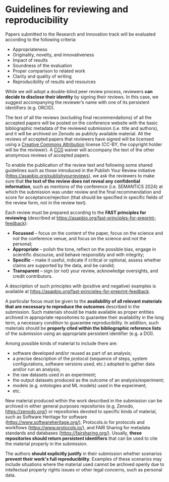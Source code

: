# Guidelines for reviewing and reproducibility
Papers submitted to the Research and Innovation track will be evaluated according to the following criteria:
* Appropriateness
* Originality, novelty, and innovativeness
* Impact of results
* Soundness of the evaluation
* Proper comparison to related work
* Clarity and quality of writing
* Reproducibility of results and resources

While we will adopt a double-blind peer review process, reviewers **can decide to disclose their identity** by signing their reviews. In this case, we suggest accompanying the reviewer’s name with one of its persistent identifiers (e.g. ORCID). 

The text of all the reviews (excluding final recommendations) of all the accepted papers will be posted on the conference website with the basic bibliographic metadata of the reviewed submission (i.e. title and authors), and it will be archived on Zenodo as publicly available material. All the reviews of accepted papers that reviewers have signed will be licensed using a [Creative Commons Attribution](https://creativecommons.org/licenses/by/4.0/) license (CC-BY, the copyright holder will be the reviewer). A [CC0](https://creativecommons.org/publicdomain/zero/1.0/) waiver will accompany the text of the other anonymous reviews of accepted papers.

To enable the publication of the review text and following some shared guidelines such as those introduced in the Publish Your Review initiative (https://asapbio.org/publishyourreviews), we ask the reviewers to make sure that **the text of the review does not reveal any confidential information**, such as mentions of the conference (i.e. SEMANTiCS 2024) at which the submission was under review and the final recommendation and score for acceptance/rejection (that should be specified in specific fields of the review form, not in the review text).

Each review must be prepared according to the **FAST principles for reviewing** (described at https://asapbio.org/fast-principles-for-preprint-feedback): 
* **Focussed** – focus on the content of the paper, focus on the science and not the conference venue, and focus on the science and not the personal;
* **Appropriate** – polish the tone, reflect on the possible bias, engage in scientific discourse, and behave responsibly and with integrity;
* **Specific** – make it useful, indicate if critical or optional, assess whether claims are supported by the data, and be candid;
* **Transparent** – sign (or not) your review, acknowledge oversights, and credit contributors.

A description of such principles with (positive and negative) examples is available at https://asapbio.org/fast-principles-for-preprint-feedback.

A particular focus must be given to the **availability of all relevant materials that are necessary to reproduce the outcomes** described in the submission. Such materials should be made available as proper entities archived in appropriate repositories to guarantee their availability in the long term, a necessary condition to guarantee reproducibility. In addition, such materials should be **properly cited within the bibliographic reference lists** of the submission using an appropriate persistent identifier (e.g. a DOI).

Among possible kinds of material to include there are:  
* software developed and/or reused as part of an analysis; 
* a precise description of the protocol (sequence of steps, system configurations, software versions used, etc.) adopted to gather data and/or run an analysis; 
* the raw datasets used in an experiment;
* the output datasets produced as the outcome of an analysis/experiment;
* models (e.g. ontologies and ML models) used in the experiment;
* etc. 

New material produced within the work described in the submission can be archived in either general purposes repositories (e.g. Zenodo, https://zenodo.org/) or repositories devoted to specific kinds of material, such as Software Heritage for software (https://www.softwareheritage.org/), Protocols.io for protocols and workflows (https://www.protocols.io/), and FAIR Sharing for metadata standards and databases (https://fairsharing.org/). Usually, **these repositories should return persistent identifiers** that can be used to cite the material properly in the submission. 

The authors **should explicitly justify** in their submission whether scenarios **prevent their work's full reproducibility**. Examples of these scenarios may include situations where the material used cannot be archived openly due to intellectual property rights issues or other legal concerns, such as personal data.

